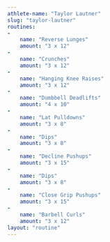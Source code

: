 ```yaml
---
athlete-name: "Taylor Lautner"
slug: "taylor-lautner"
routines:
-
	name: "Reverse Lunges"
	amount: "3 x 12"
-
	name: "Crunches"
	amount: "3 x 12"
-
	name: "Hanging Knee Raises"
	amount: "3 x 12"
-
	name: "Dumbbell Deadlifts"
	amount: "4 x 10"
-
	name: "Lat Pulldowns"
	amount: "3 x 8"
-
	name: "Dips"
	amount: "3 x 8"
-
	name: "Decline Pushups"
	amount: "3 x 15"
-
	name: "Dips"
	amount: "3 x 8"
-
	name: "Close Grip Pushups"
	amount: "3 x 15"
-
	name: "Barbell Curls"
	amount: "3 x 12"
layout: "routine"
---
```

